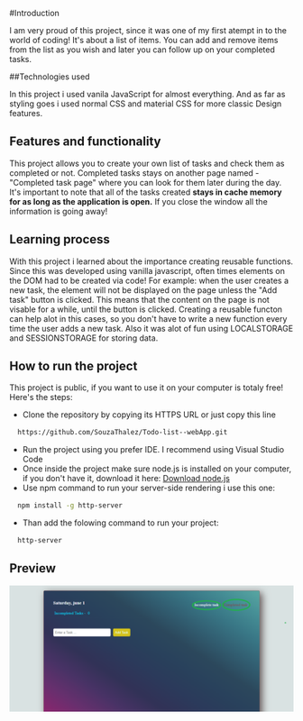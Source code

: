 #Introduction

I am very proud of this project, since it was one of my first atempt in to the world of coding! 
It's about a list of items. You can add and remove items from the list as you wish and later you can follow up on your completed tasks.

##Technologies used

In this project i used vanila JavaScript for almost everything. And as far as styling goes i used normal CSS and material CSS for more classic Design features.

## Features and functionality 

This project allows you to create your own list of tasks and check them as completed or not. Completed tasks stays on another page named - "Completed task page" where 
you can look for them later during the day. 
It's important to note that all of the tasks created **stays in cache memory for as long as the application is open.** If you close the window all the information is going away!

## Learning process 

With this project i learned about the importance creating reusable functions. Since this was developed using vanilla javascript, often times elements on the DOM had to be created 
via code! For example: when the user creates a new task, the element will not be displayed on the page unless the "Add task" button is clicked. This means that the content on the page 
is not visable for a while, until the button is clicked. 
Creating a reusable functon can help alot in this cases, so you don't have to write a new function every time the user adds a new task. 
Also it was alot of fun using LOCALSTORAGE and SESSIONSTORAGE for storing data.

## How to run the project 

This project is public, if you want to use it on your computer is totaly free!
Here's the steps: 
* Clone the repository by copying its HTTPS URL or just copy this line
```bash
  https://github.com/SouzaThalez/Todo-list--webApp.git
```
* Run the project using you prefer IDE. I recommend using Visual Studio Code
* Once inside the project make sure node.js is installed on your computer, if you don't have it, download it here: [Download node.js](https://nodejs.org/en/download)
* Use npm command to run your server-side rendering i use this one:
```bash
  npm install -g http-server
```
* Than add the folowing command to run your project:
```bash
  http-server
```
 ## Preview
![Application layout](images/homepage.png)


